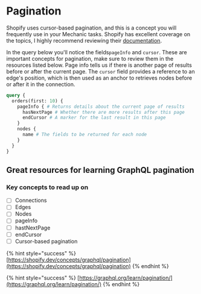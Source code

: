 # Pagination

Shopify uses cursor-based pagination, and this is a concept you will frequently use in your Mechanic tasks. Shopify has excellent coverage on the topics, I highly recommend reviewing their [documentation](https://shopify.dev/concepts/graphql/pagination).

In the query below you'll notice the fields`pageInfo` and `cursor`. These are important concepts for pagination, make sure to review them in the resources listed below. Page info tells us if there is another page of results before or after the current page. The `cursor` field provides a reference to an edge's position, which is then used as an anchor to retrieves nodes before or after it in the connection.

```graphql
query {
  orders(first: 10) {
    pageInfo { # Returns details about the current page of results
      hasNextPage # Whether there are more results after this page
      endCursor # A marker for the last result in this page
    }
    nodes {
      name # The fields to be returned for each node
    }
  }
}
```

## Great resources for learning GraphQL pagination

### Key concepts to read up on

* [ ] Connections
* [ ] Edges
* [ ] Nodes
* [ ] pageInfo
* [ ] hastNextPage
* [ ] endCursor
* [ ] Cursor-based pagination

{% hint style="success" %}
[https://shopify.dev/concepts/graphql/pagination](https://shopify.dev/concepts/graphql/pagination)
{% endhint %}

{% hint style="success" %}
[https://graphql.org/learn/pagination/](https://graphql.org/learn/pagination/)
{% endhint %}
